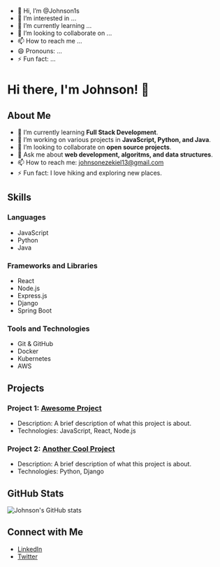 - 👋 Hi, I’m @Johnson1s
- 👀 I’m interested in ...
- 🌱 I’m currently learning ...
- 💞️ I’m looking to collaborate on ...
- 📫 How to reach me ...
- 😄 Pronouns: ...
- ⚡ Fun fact: ...

# Hi there, I'm Johnson! 👋

## About Me

- 🌱 I’m currently learning **Full Stack Development**.
- 🔭 I’m working on various projects in **JavaScript, Python, and Java**.
- 👯 I’m looking to collaborate on **open source projects**.
- 💬 Ask me about **web development, algoritms, and data structures**.
- 📫 How to reach me: [johnsonezekiel13@gmail.com](johnsonezekiel13@gmail.com)
- ⚡ Fun fact: I love hiking and exploring new places.

## Skills

### Languages
- JavaScript
- Python
- Java

### Frameworks and Libraries
- React
- Node.js
- Express.js
- Django
- Spring Boot

### Tools and Technologies
- Git & GitHub
- Docker
- Kubernetes
- AWS

## Projects

### Project 1: [Awesome Project](https://github.com/Johnson1s/awesome-project)
- Description: A brief description of what this project is about.
- Technologies: JavaScript, React, Node.js

### Project 2: [Another Cool Project](https://github.com/Johnson1s/another-cool-project)
- Description: A brief description of what this project is about.
- Technologies: Python, Django

## GitHub Stats

![Johnson's GitHub stats](https://github-readme-stats.vercel.app/api?username=Johnson1s&show_icons=true&theme=radical)

## Connect with Me

- [LinkedIn](https://www.linkedin.com/in/johnsonezekiel13)
- [Twitter](https://twitter.com/heatlee1)

